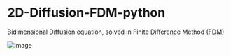 # 2D-Diffusion-FDM-python
Bidimensional Diffusion equation, solved in Finite Difference Method (FDM)

![image](https://user-images.githubusercontent.com/94793180/144236201-f50754f9-bef5-45ec-a07a-7298eba3fd00.png)

